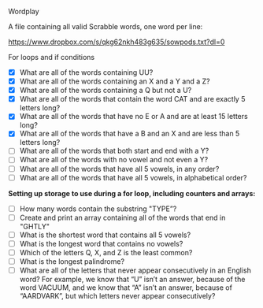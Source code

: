 
Wordplay

A file containing all valid Scrabble words, one word per line:

https://www.dropbox.com/s/qkg62nkh483g635/sowpods.txt?dl=0


For loops and if conditions

- [x] What are all of the words containing UU?
- [x] What are all of the words containing an X and a Y and a Z?
- [x] What are all of the words containing a Q but not a U?
- [x] What are all of the words that contain the word CAT and are exactly 5 letters long?
- [x] What are all of the words that have no E or A and are at least 15 letters long?
- [x] What are all of the words that have a B and an X and are less than 5 letters long?
- [ ] What are all of the words that both start and end with a Y?
- [ ] What are all of the words with no vowel and not even a Y?
- [ ] What are all of the words that have all 5 vowels, in any order?
- [ ] What are all of the words that have all 5 vowels, in alphabetical order?

**Setting up storage to use during a for loop, including counters and arrays:**

- [ ] How many words contain the substring "TYPE”?
- [ ] Create and print an array containing all of the words that end in "GHTLY"
- [ ] What is the shortest word that contains all 5 vowels?
- [ ] What is the longest word that contains no vowels?
- [ ] Which of the letters Q, X, and Z is the least common?
- [ ] What is the longest palindrome?
- [ ] What are all of the letters that never appear consecutively in an English word? For example, we know that “U” isn’t an answer, because of the word VACUUM, and we know that “A” isn’t an answer, because of “AARDVARK”, but which letters never appear consecutively?